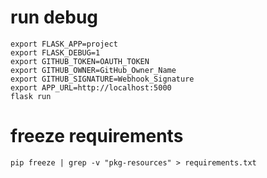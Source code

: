 # run debug

    export FLASK_APP=project
    export FLASK_DEBUG=1
    export GITHUB_TOKEN=OAUTH_TOKEN
    export GITHUB_OWNER=GitHub_Owner_Name
    export GITHUB_SIGNATURE=Webhook_Signature
    export APP_URL=http://localhost:5000
    flask run

# freeze requirements

    pip freeze | grep -v "pkg-resources" > requirements.txt
